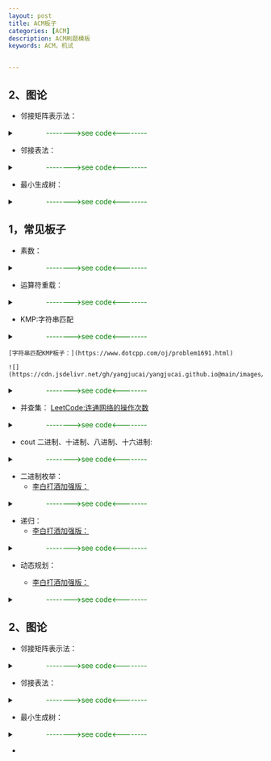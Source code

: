 ```yaml
---
layout: post
title: ACM板子
categories: [ACM]
description: ACM刷题模板
keywords: ACM，机试


---
```


## 2、图论

- 邻接矩阵表示法：

<details><summary><font color='green'> 　　　　 -------->see code<--------</font></summary>
<pre><code>
typedef struct {
    int tovex;//该边指向的顶点的位置
    edgeNode* next;//下一条边的指针
}edgeNode;
//
typedef struct {
    int data;//定点信息
    edgeNode* first;//指向第一条依附于该定点的边的指针
}vexNode,AdjList[maxn];
//
typedef struct {
    AdjList vex; //定点表（链表的头）
    int vexnum, edgenum;//当前图的顶点数和边数
}AdjGraph;
</code></pre>
</details>


- 邻接表法：

<details><summary><font color='green'> 　　　　 -------->see code<--------</font></summary>
<pre><code>
typedef struct {
    int tovex;//该边指向的顶点的位置
    edgeNode* next;//下一条边的指针
}edgeNode;
//
typedef struct {
    int data;//定点信息
    edgeNode* first;//指向第一条依附于该定点的边的指针
}vexNode,AdjList[maxn];
//
typedef struct {
    AdjList vex; //定点表（链表的头）
    int vexnum, edgenum;//当前图的顶点数和边数
}AdjGraph;
</code></pre>
</details>

- 最小生成树：

<details><summary><font color='green'> 　　　　 -------->see code<--------</font></summary>
<pre><code>
typedef struct {
    int tovex;//该边指向的顶点的位置
    edgeNode* next;//下一条边的指针
}edgeNode;
//
typedef struct {
    int data;//定点信息
    edgeNode* first;//指向第一条依附于该定点的边的指针
}vexNode,AdjList[maxn];
//
typedef struct {
    AdjList vex; //定点表（链表的头）
    int vexnum, edgenum;//当前图的顶点数和边数
}AdjGraph;
</code></pre>
</details>

## 1，常见板子

- 素数：

<details><summary><font color='green'> 　　　　 -------->see code<--------</font></summary>
<pre><code>
bool isPrime(int n)
{
    if (n == 1)
        return false;
    if (n == 2 || n == 3)
        return true;
    if (n % 6 != 1 && n % 6 != 5)
        return false;
    for (int i = 5; i <= sqrt(n); i += 6)
    {
        if (n % i == 0 || n % (i + 2) == 0)
            return false;
    }
    return true;
}
</code></pre>
</details>

- 运算符重载：

<details><summary><font color='green'> 　　　　 -------->see code<--------</font></summary>
<pre><code>
struct Grade{
    string name;
    string id;
    int score;
    bool operator < (const Grade t) const{
        return t.score < score;//降序
    }
};
</code></pre>
</details>


- KMP:字符串匹配

<details><summary><font color='green'> 　　　　 -------->see code<--------</font></summary>
<pre><code>
typedef struct {
    int tovex;//该边指向的顶点的位置
    edgeNode* next;//下一条边的指针
}edgeNode;
//
typedef struct {
    int data;//定点信息
    edgeNode* first;//指向第一条依附于该定点的边的指针
}vexNode,AdjList[maxn];
//
typedef struct {
    AdjList vex; //定点表（链表的头）
    int vexnum, edgenum;//当前图的顶点数和边数
}AdjGraph;
</code></pre>
</details>

    [字符串匹配KMP板子：](https://www.dotcpp.com/oj/problem1691.html)

    ![](https://cdn.jsdelivr.net/gh/yangjucai/yangjucai.github.io@main/images/posts20220916004844.png)

<details><summary><font color='green'>　　　　  -------->see code<--------</font></summary>
<pre><code>
#include <iostream>
#include<string>
using namespace std;
void get_next(string T, int next[]){
    int i=0, j=-1;
    next[0] = -1;
    while(i<T.length()-1){
        if(j==-1 || T[i] == T[j]){
            i++; j++;
            next[i] = j; //当pi = pj, 'p0...pk-1pk' = 'pj-k...pj', next[j+1] = k+1, 即next[j+1] = next[j]+1
        }
        else    
            j = next[j]; //Ti != Tj, j=next[j];
    }
}
int index_KMP(string S, string T, int next[]){
    int i=0, j=0;
    // cout << (-1<int(T.length())) << endl;
    // cout << (-1<t.length())
    while(i<int(S.length()) && j<int(T.length())){
        if(j==-1 || S[i]==T[j]){
            i++; j++; //继续比较后面的字符
        }
        else{
            j = next[j]; //模式串向右移动
        }
    }
    if(j>=T.length())
        return i-T.length();//匹配成功
    else
        return 0; //匹配失败
}
int main()
{   
    int next[100];
    string s = "babaabcaba", t = "abaabcaba";   
    get_next(t, next);
    cout << index_KMP(s,t,next);
    return 0;
}
</code></pre>
</details>

- 并查集：
    [LeetCode:连通网络的操作次数](https://leetcode.cn/problems/number-of-operations-to-make-network-connected/)

<details><summary><font color='green'>　　　　  -------->see code<--------</font></summary>
<pre><code>
class Solution {
public:
    vector<int> parent;
    int count;
    void init(int n) {
        parent.resize(n + 1);
        count = n;
        for (int i = 0; i < n; i++) {
            parent[i] = i;
        }
    };
    //查找根节点
    int find(int x) {
        while (x != parent[x]) {
            //路径压缩：隔代压缩
            parent[x] = parent[parent[x]];
            x = parent[x];
        }
        return x;
    };
    //合并
    void merge(int x, int y) {
        int rootx = find(x);
        int rooty = find(y);
        if (rootx == rooty)
            return;
        parent[rootx] = rooty;
        count--;
    };
    int makeConnected(int n, vector<vector<int>>& connections) {
        Solution u = Solution();
        u.init(n);
        for (auto i : connections) {
            u.merge(i[0], i[1]);
        }
        if (connections.size() < n - 1)
            return -1;
        else {
            return  u.count - 1;
        }
    }
};
</code></pre>
</details>    

- cout 二进制、十进制、八进制、十六进制:

<details><summary><font color='green'>　　　　  -------->see code<--------</font></summary>
<pre><code>
#include<iostream>
#include<bitset>
using namespace std;
int main(){
    //bi -> dec
    bitset<14> biNum("101001101101111");
    cout << biNum.to_ullong() << endl;
    //dec -> bi
    cout << bitset<14>(i) << endl;
    //dec -> hex
    cout << hex << a << endl;
    //dec -> oct
    cout << oct << a << endl;
    return 0;
}
</code></pre>
</details>

- 二进制枚举：
    - [李白打酒加强版：](https://www.dotcpp.com/oj/problem2662.html)

<details><summary><font color='green'>　　　　  -------->see code<--------</font></summary>
<pre><code>
//二进制枚举：超时
#include <iostream>
using namespace std;
int main()
{
    int n,m;
    cin >> n >> m;
    int ans = 0;
    for(int i=0; i<(1<<(n+m-1)); i++){//最后遇到花是确定的，前n+m-1个不确定
        int tot_store = 0;
        int tot_flower = 0;
        int wine = 2;
        for(int j=0; j<(n+m-1); j++){
            if(i&(1 << j)){// i的第j位为1，设为遇到的是花
                tot_flower++;
                wine--;
            }
            else{
                tot_store++;
                wine *= 2;
            }
        }
        if(tot_flower==m-1 && tot_store==n && wine==1)
            ans++;
    }
    cout << ans % 1000000007 << endl;
    return 0;
}
</code></pre>
</details>

- 递归：
    - [李白打酒加强版：](https://www.dotcpp.com/oj/problem2662.html)

<details><summary><font color='green'> 　　　　 -------->see code<--------</font></summary>
<pre><code>
//递归：超时
#include <iostream>
using namespace std;
int n,m;
int ans = 0;
int cnt=0;
void solution(int flower, int store, int wine){
    if(flower+store >= n+m)
        return;
    if(flower==m-1 && store==n && wine==1){
        ans++;
        return;
    }
    // cout << cnt++ << endl;
    // if(cnt == (1<<13))
    //     cout << "here";
    solution(flower+1, store, wine-1);
    solution(flower, store+1, wine*2);   
}
int main()
{
    cin >> n >> m;
    solution(0,0,2);
    cout << ans % 1000000007 << endl;
    return 0;
}
</code></pre>
</details>


- 动态规划：

    - [李白打酒加强版：](https://www.dotcpp.com/oj/problem2662.html)

<details><summary><font color='green'> 　　　　 -------->see code<--------</font></summary>
<pre><code>
//DP动态规划
#include <iostream>
using namespace std;
typedef long long ll;
ll n,m;
ll dp[202][101][101];//dp[i][j][k]: 第i个位置，遇到j个花， 还剩k斗酒 的策略数
ll mod = 1e9+7;
int main()
{
    cin >> n >> m;
    dp[0][0][2] = 1;
    for(int i=1; i<n+m; i++){
        for(int j=0; j<m; j++){
            for(int k=0; k<=m; k++){
                if(!(k&1)){//k为偶数
                    dp[i][j][k] = (dp[i][j][k] + dp[i-1][j][k>>1]) % mod;
                }
                if(j>=1){
                    dp[i][j][k] = (dp[i][j][k] + dp[i-1][j-1][k+1]) % mod;
                }
            }
        }
    }
    cout << dp[n+m-1][m-1][1] << endl;
    return 0;
}
</code></pre>
</details>



## 2、图论

- 邻接矩阵表示法：

<details><summary><font color='green'>      　　　　     -------->see code<--------</font></summary>
<pre><code>
class MatGraph {
public:
    set<int> V;//顶点表
    int E[maxn][maxn];//边表
    int vn, en;//当前图的顶点数和边数
    MatGraph() {
        for (int i = 0; i < maxn; i++) {
            for (int j = 0; j < maxn; j++)
            {
                E[i][j] = -1;
            }
        }
        vn = en = 0;
    };
    void addV(int newV) {
        if (V.find(newV) == V.end()) {
            V.insert(newV);
            vn++;
        }
    };
    void addE(int begin, int end, int weight) {
        if (E[begin][end] == -1) {
            en++;
        }
        E[begin][end] = E[end][begin] = weight;
    };
};
</code></pre>
</details>


- 邻接表法：

<details><summary><font color='green'> 　　　　 -------->see code<--------</font></summary>
<pre><code>
typedef struct {
    int tovex;//该边指向的顶点的位置
    edgeNode* next;//下一条边的指针
}edgeNode;
//
typedef struct {
    int data;//定点信息
    edgeNode* first;//指向第一条依附于该定点的边的指针
}vexNode,AdjList[maxn];
//
typedef struct {
    AdjList vex; //定点表（链表的头）
    int vexnum, edgenum;//当前图的顶点数和边数
}AdjGraph;
</code></pre>
</details>

- 最小生成树：

<details><summary><font color='green'> 　　　　 -------->see code<--------</font></summary>
<pre><code>
#include<iostream>
#include<vector>
#include<set>
using namespace std;
const int maxn = 100;
class MatGraph {
public:
    set<int> V;//顶点表
    int E[maxn][maxn];//边表
    int vn, en;//当前图的顶点数和边数
    MatGraph() {
        for (int i = 0; i < maxn; i++) {
            for (int j = 0; j < maxn; j++)
            {
                E[i][j] = -1;
            }
        }
        vn = en = 0;
    };
    void addV(int newV) {
        if (V.find(newV) == V.end()) {
            V.insert(newV);
            vn++;
        }
    };
    void addE(int begin, int end, int weight) {
        if (E[begin][end] == -1) {
            en++;
        }
        E[begin][end] = E[end][begin] = weight;
    };
};
const int max_weight = 0x3f3f3f;
void Prim(MatGraph G, MatGraph &T, int V) {//G为图，T为要返回的最小生成树，初始化为空, V为任取一个顶点
    T.addV(V);
    int vn = G.vn;
    while(T.vn != vn){//树中不含全部顶点
        int start = 0, end = 0, weight=max_weight;//权值最小的边
        for (auto v_st : T.V) {
            for (auto v_ed : G.V) {
                if (T.V.find(v_ed) == T.V.end() && G.E[v_st][v_ed]!= -1 && G.E[v_st][v_ed] < weight) {
                    start = v_st, end = v_ed, weight = G.E[v_st][v_ed];
                }
            }
        }
        T.addE(start, end, weight);
        T.addV(end);
    }
}
struct E{
    int start, end, weight;
};
int main()
{
    MatGraph G;
    for (int i = 1; i < 7; i++)
    {
        G.addV(i);
    }
    E e[10] = { {1,2,6},{1,4,5},{1,3,1},{2,3,5},{3,4,5},{2,5,3},{3,5,6},{3,6,4},{4,6,2},{5,6,6} };
    for (int i = 0; i < 10; i++)
    {
        G.addE(e[i].start, e[i].end, e[i].weight);
    }
    MatGraph T;
    Prim(G, T, 1);
    for (size_t i = 1; i <= T.vn; i++)
    {
        for (size_t j = 1; j <= T.vn; j++)
        {
            if (T.E[i][j] != -1)
                cout << i << " " << j << " " << T.E[i][j] << endl;
        }
    }
    return 0;
}
</code></pre>
</details>


- 

